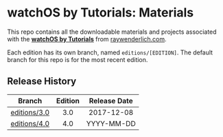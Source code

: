 # watchOS by Tutorials: Materials

This repo contains all the downloadable materials and projects associated with the **[watchOS by Tutorials](https://store.raywenderlich.com/products/watchos-by-tutorials)** from [raywenderlich.com](https://www.raywenderlich.com).

Each edition has its own branch, named `editions/[EDITION]`. The default branch for this repo is for the most recent edition.

## Release History

| Branch                                                                           | Edition | Release Date |
| -------------------------------------------------------------------------------- |:-------:|:------------:|
| [editions/3.0](https://github.com/raywenderlich/w2t-materials/tree/editions/3.0) | 3.0     | 2017-12-08   |
| [editions/4.0](https://github.com/raywenderlich/w2t-materials/tree/editions/4.0) | 4.0     | YYYY-MM-DD   |
